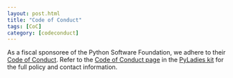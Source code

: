 ```yaml
---
layout: post.html
title: "Code of Conduct"
tags: [CoC]
category: [codeconduct]
---
```


As a fiscal sponsoree of the Python Software Foundation, we adhere to their [Code of Conduct][PSF COC].
Refer to the [Code of Conduct page] in the [PyLadies kit] for the full policy and contact information.

[PSF COC]: https://policies.python.org/python.org/code-of-conduct/
[Code of Conduct page]: https://kit.pyladies.com/en/latest/policies/coc.html
[PyLadies kit]: https://kit.pyladies.com